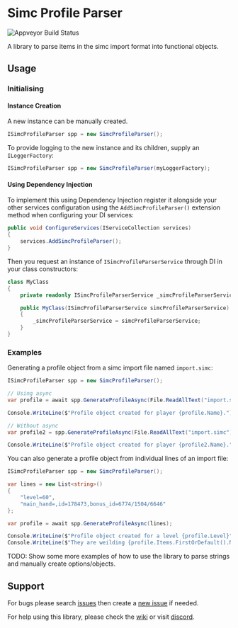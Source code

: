 # Simc Profile Parser
![Appveyor Build Status](https://ci.appveyor.com/api/projects/status/github/MechanicalPriest/SimcProfileParser?branch=master&svg=true)

A library to parse items in the simc import format into functional objects.

## Usage
### Initialising

#### Instance Creation
A new instance can be manually created. 

```csharp
ISimcProfileParser spp = new SimcProfileParser();
```

To provide logging to the new instance and its children, supply an `ILoggerFactory`:
```csharp
ISimcProfileParser spp = new SimcProfileParser(myLoggerFactory);
```

#### Using Dependency Injection

To implement this using Dependency Injection register it alongside your other services configuration 
using the `AddSimcProfileParser()` extension method when configuring your DI services:

```csharp
public void ConfigureServices(IServiceCollection services)
{
    services.AddSimcProfileParser();
}
```

Then you request an instance of `ISimcProfileParserService` through DI in your class constructors:
```csharp
class MyClass
{
    private readonly ISimcProfileParserService _simcProfileParserService;

    public MyClass(ISimcProfileParserService simcProfileParserService)
    {
        _simcProfileParserService = simcProfileParserService;
    }
}
```
### Examples

Generating a profile object from a simc import file named `import.simc`:

```csharp
ISimcProfileParser spp = new SimcProfileParser();

// Using async
var profile = await spp.GenerateProfileAsync(File.ReadAllText("import.simc"));

Console.WriteLine($"Profile object created for player {profile.Name}.");

// Without async
var profile2 = spp.GenerateProfileAsync(File.ReadAllText("import.simc"));

Console.WriteLine($"Profile object created for player {profile2.Name}.");
```

You can also generate a profile object from individual lines of an import file:

```csharp
ISimcProfileParser spp = new SimcProfileParser();

var lines = new List<string>()
{
    "level=60",
    "main_hand=,id=178473,bonus_id=6774/1504/6646"
};

var profile = await spp.GenerateProfileAsync(lines);

Console.WriteLine($"Profile object created for a level {profile.Level}");
Console.WriteLine($"They are weilding {profile.Items.FirstOrDefault().Name}.");
```

TODO: Show some more examples of how to use the library to parse strings and manually create options/objects.

## Support
For bugs please search [issues](https://github.com/MechanicalPriest/SimcProfileParser/issues) 
then create a [new issue](https://github.com/MechanicalPriest/SimcProfileParser/issues) if needed.

For help using this library, please check the [wiki](https://github.com/MechanicalPriest/SimcProfileParser/wiki) or visit [discord](https://discord.gg/6Fwq4UX).
